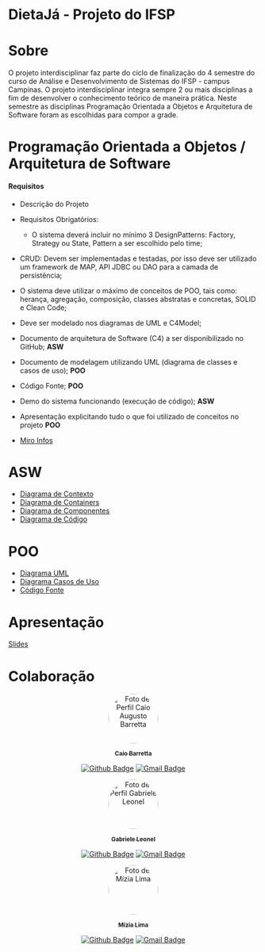 # DietaJá - Projeto do IFSP

# Sobre
O projeto interdisciplinar faz parte do ciclo de finalização do 4  semestre do curso de Análise e Desenvolvimento de Sistemas do IFSP - campus Campinas. O projeto interdisciplinar integra sempre 2 ou mais disciplinas a fim de desenvolver o conhecimento teórico de maneira prática. Neste semestre as disciplinas Programação Orientada a Objetos e Arquitetura de Software foram as escolhidas para compor a grade.

# Programação Orientada a Objetos / Arquitetura de Software
#### Requisitos
- Descrição do Projeto
- Requisitos Obrigatórios:
    - O sistema deverá incluir no mínimo 3 DesignPatterns: Factory, Strategy ou State, Pattern a ser escolhido pelo time;
- CRUD: Devem ser implementadas e testadas, por isso deve ser utilizado um framework de MAP, API JDBC ou DAO para a camada de persistência;
- O sistema deve utilizar o máximo de conceitos de POO, tais como: herança, agregação, composição, classes abstratas e concretas, SOLID e Clean Code;
- Deve ser modelado nos diagramas de UML e C4Model;
- Documento de arquitetura de Software (C4) a ser disponibilizado no GitHub; **ASW**
- Documento de modelagem utilizando UML (diagrama de classes e casos de uso); **POO**
- Código Fonte; **POO**
- Demo do sistema funcionando (execução de código); **ASW**
- Apresentação explicitando tudo o que foi utilizado de conceitos no projeto **POO**

- [Miro Infos]()

# ASW

- [Diagrama de Contexto](https://github.com/caiobarretta/Dieta-Ja/blob/master/semestre-4/ASW/C4%20Model%20System%20Context%20Diagram%20for%20Dieta-J%C3%A1.vpd.png)
- [Diagrama de Containers](https://github.com/caiobarretta/Dieta-Ja/blob/master/semestre-4/ASW/C4%20Model%20Container%20Diagram%20for%20Dieta-J%C3%A1.vpd.png)
- [Diagrama de Componentes](https://github.com/caiobarretta/Dieta-Ja/blob/master/semestre-4/ASW/C4%20Model%20Component%20Diagram%20for%20Dieta-J%C3%A1.vpd.png)
- [Diagrama de Código]()


# POO

- [Diagrama UML](https://github.com/caiobarretta/Dieta-Ja/blob/master/semestre-4/Diagramas/DiagramaClasses-DietaJ%C3%A1.png)
- [Diagrama Casos de Uso](https://github.com/caiobarretta/Dieta-Ja/blob/master/semestre-4/Diagramas/DietaJ%C3%A1%20-%20Diagrams%20-%20Diagrama%20Casos%20de%20Uso%20-%20DietaJ%C3%A1.jpg)
- [Código Fonte](https://github.com/caiobarretta/Dieta-Ja/tree/master/src)

# Apresentação
[Slides]()


# Colaboração

<div align="center">

<a href="https://github.com/caiobarretta">
 <img style="border-radius: 50%;" src="https://avatars.githubusercontent.com/u/7398046?v=4" width="100px;" alt="Foto de Perfil Caio Augusto Barretta"/>
 <br />
  <p>
 <sub><b>Caio Barretta</b></sub></a>
<p>


[![Github Badge](https://img.shields.io/badge/-Caio_Barretta-000?style=flat-square&logo=Github&logoColor=white)](https://github.com/caiobarretta)
[![Gmail Badge](https://img.shields.io/badge/-caio.barretta@aluno.ifsp.edu.br-c14438?style=flat-square&logo=Gmail&logoColor=white&link=mailto:caio.barretta@aluno.ifsp.edu.br)](mailto:caio.barretta@aluno.ifsp.edu.br)

<div align="center">


<div align="center">

<a href="https://github.com/gabrieleleonel">
 <img style="border-radius: 50%;" src="https://avatars.githubusercontent.com/u/42439114?v=4" width="100px;" alt="Foto de Perfil Gabriele Leonel"/>
 <br />
  <p>
 <sub><b>Gabriele Leonel</b></sub></a>
<p>


[![Github Badge](https://img.shields.io/badge/-Gabriele_Leonel-000?style=flat-square&logo=Github&logoColor=white)](https://github.com/gabrieleleonel)
[![Gmail Badge](https://img.shields.io/badge/-gabriele.leonel@aluno.ifsp.edu.br-c14438?style=flat-square&logo=Gmail&logoColor=white&link=mailto:gabriele.leonel@aluno.ifsp.edu.br)](mailto:gabriele.leonel@aluno.ifsp.edu.br)

<div align="center">

<div align="center">

<a href="https://github.com/miziaalmeida">
 <img style="border-radius: 50%;" src="https://avatars.githubusercontent.com/u/42849855?s=400&u=f2dfc70f52e7c272e7865b3582e6cc09fea8f576&v=4" width="100px;" alt="Foto de Mízia Lima"/>
 <br />
  <p>
 <sub><b>Mízia Lima</b></sub></a>
<p>

[![Github Badge](https://img.shields.io/badge/-Mízia_Lima-000?style=flat-square&logo=Github&logoColor=white)](https://github.com/miziaalmeida)
[![Gmail Badge](https://img.shields.io/badge/-mizia.lima@aluno.ifsp.edu.br-c14438?style=flat-square&logo=Gmail&logoColor=white&link=mailto:mizia.lima@aluno.ifsp.edu.br)](mailto:mizia.lima@aluno.ifsp.edu.br)

</div>
</div>

